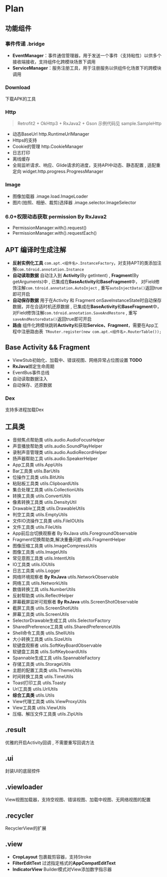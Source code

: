 # Plan

## 功能组件

### 事件传递 .bridge

- **EventManager**：事件通信管理器，用于发送一个事件（支持粘性）以供多个接收端接收，支持组件化跨模块场景下调用
- **ServiceManager**：服务注册工具，用于注册服务以供组件化场景下的跨模块调用

### Download

下载APK的工具

### Http

> Retrofit2 + OkHttp3 + RxJava2 + Gson 示例代码见 sample.SampleHttp

- 动态BaseUrl http.RuntimeUrlManager
- Https的支持
- Cookie的管理 http.CookieManager
- 日志打印
- 离线缓存
- 全局监听请求、响应、Glide请求的进度，支持API中动态、静态配置 , 适配重定向 widget.http.progress.ProgressManager

### Image

- 图像加载器 .image.load.ImageLoader
- 图片(拍照、相册、裁剪)选择器 .image.selector.ImageSelector

### 6.0+权限动态获取 permission By RxJava2

- PermissionManager.with().request()
- PermissionManager.with().requestEach()

## APT 编译时生成注解

- **反射实例化工具**  `com.apt.<组件名>.InstanceFactory`，对支持APT的类添加注解`com.tdroid.annotation.Instance`
- **自动读取数据**  自动注入到 **Activity**(By getIntent) , **Fragment**(By getArguments)中 , 已集成在**BaseActivity**和**BaseFragment**中，
对Field修饰注解`com.tdroid.annotation.AutoInject` , 重写`autoInjectData()`返回true即可开启
- **自动保存数据**  用于在Activity 和 Fragment onSaveInstanceState时自动保存数据，并在合适时机还原数据 , 已集成在**BaseActivity**和**BaseFragment**中，
  对Field修饰注解`com.tdroid.annotation.SaveAndRestore` , 重写`saveAndRestoreData()`返回true即可开启
- **路由**  组件化跨模块跳转**Activity**和获取**Service、Fragment**，需要在App工程中注册路由表` TRouter.register(new com.apt.<组件名>.RouterTable());`

## Base Activity && Fragment

- ViewStub初始化、加载中、错误视图、网络异常占位图设置 **TODO**
- **RxJava**绑定生命周期
- EventBus事件总线
- 自动读取数据注入
- 自动保存、还原数据

### Dex

支持多进程加载Dex

## 工具类

- 音频焦点帮助类 utils.audio.AudioFocusHelper
- 声音播放帮助类 utils.audio.SoundPlayHelper
- 录制声音管理类 utils.audio.AudioRecordHelper
- 扬声器帮助工具 utils.audio.SpeakerHelper
- App工具类 utils.AppUtils
- Bar工具类 utils.BarUtils
- 位操作工具类 utils.BitUtils
- 粘贴板工具类 utils.ClipboardUtils
- 集合处理工具类 utils.CollectionUtils
- 转换工具类 utils.ConvertUtils
- 像素转换工具类 utils.DensityUtil
- Drawable工具类 utils.DrawableUtils
- 判空工具类 utils.EmptyUtils
- 文件IO流操作工具类 utils.FileIOUtils
- 文件工具类 utils.FileUtils
- App前后台切换观察者 By RxJava utils.ForegroundObservable
- Fragment切换帮助类,解决重叠问题 utils.FragmentHelper
- 图像压缩工具类 utils.ImageCompressUtils
- 图像工具类 utils.ImageUtils
- 常见意图工具类 utils.IntentUtils
- IO工具类 utils.IOUtils
- 日志工具类 utils.Logger
- 网络环境观察者 **By RxJava** utils.NetworkObservable
- 网络工具 utils.NetworkUtils
- 数值转换工具 utils.NumberUtils
- 反射帮助类 utils.ReflectHelper
- 屏幕截屏监听可观察者 **By RxJava** utils.ScreenShotObservable
- 截屏工具类 utils.ScreenShotUtils
- 屏幕工具类 utils.ScreenUtils
- SelectorDrawable生成工具 utils.SelectorFactory
- SharedPreference工具类 utils.SharedPreferenceUtils
- Shell命令工具类 utils.ShellUtils
- 大小转换工具类 utils.SizeUtils
- 软键盘观察者 utils.SoftKeyBoardObservable
- 软键盘工具类 utils.SoftKeyboardUtils
- Spannable生成工具 utils.SpannableFactory
- 存储工具类 utils.StorageUtils
- 主题的配置工具类 utils.ThemeUtils
- 时间转换工具类 utils.TimeUtils
- Toast打印工具 utils.Toasty
- Url工具类 utils.UrlUtils 
- **综合工具类** utils.Utils
- View代理工具类 utils.ViewProxyUtils
- View工具类 utils.ViewUtils
- 压缩、解压文件工具类 utils.ZipUtils

## .result

优雅的开启Activity回调 , 不需要重写回调方法

## .ui

封装UI的底层控件

## .viewloader

View视图加载器，支持空视图、错误视图、加载中视图、无网络视图的配置

## .recycler

RecyclerView的扩展

## .view

- **CropLayout** 包裹裁剪容器，支持Stroke 
- **FilterEditText** 过滤指定格式的**AppCompatEditText**
- **IndicatorView** Builder模式对View添加数字指示器